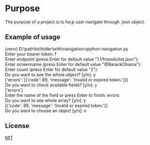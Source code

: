 # Purpose  

The purpose of a project is to he;p user navigate through .json object.

## Example of usage  

(venv) D:\path\to\folder\with\navigation>python navigation.py  
Enter your bearer token: f  
Enter endpoint (press Enter for default value "1.1/friends/list.json"):  
Enter screenname (press Enter for default value "@BarackObama"):  
Enter count (press Enter for default value "2"):  
Do you want to see the whole object? [y/n]: y  
{'errors': [{'code': 89, 'message': 'Invalid or expired token.'}]}  
Do you want to check available fields? [y/n]: y  
['errors']  
Enter the name of the field or press Enter to finish: errors  
Do you want to see whole array? [y/n]: y  
[{'code': 89, 'message': 'Invalid or expired token.'}]  
Do you want to choose an object [y/n]: n  

## License
[MIT](https://choosealicense.com/licenses/mit/)
